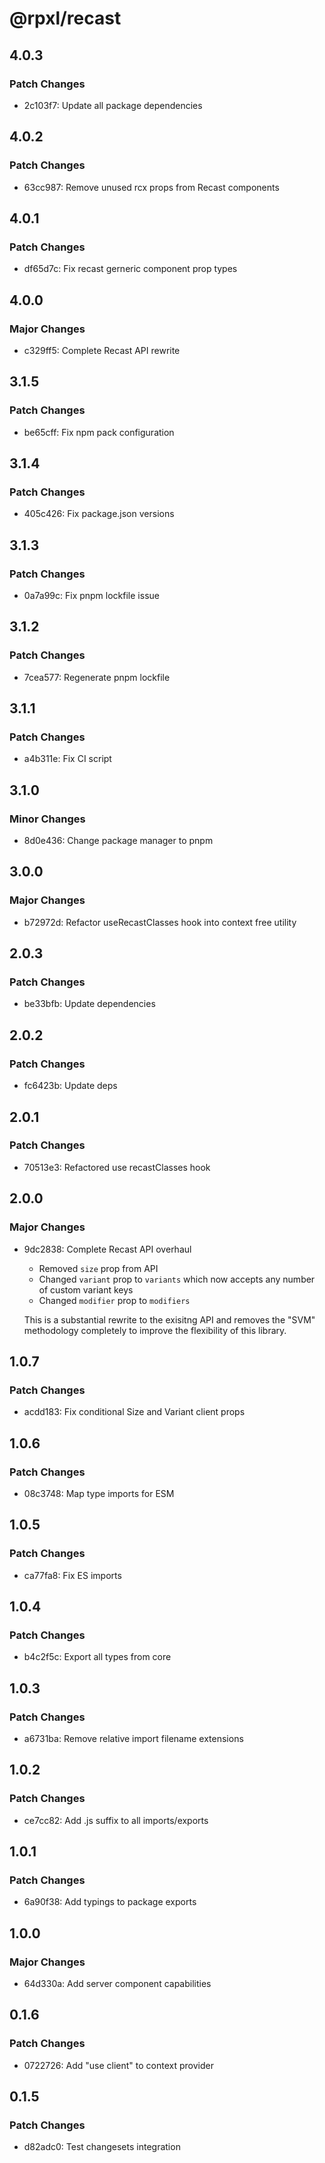 # @rpxl/recast

## 4.0.3

### Patch Changes

- 2c103f7: Update all package dependencies

## 4.0.2

### Patch Changes

- 63cc987: Remove unused rcx props from Recast components

## 4.0.1

### Patch Changes

- df65d7c: Fix recast gerneric component prop types

## 4.0.0

### Major Changes

- c329ff5: Complete Recast API rewrite

## 3.1.5

### Patch Changes

- be65cff: Fix npm pack configuration

## 3.1.4

### Patch Changes

- 405c426: Fix package.json versions

## 3.1.3

### Patch Changes

- 0a7a99c: Fix pnpm lockfile issue

## 3.1.2

### Patch Changes

- 7cea577: Regenerate pnpm lockfile

## 3.1.1

### Patch Changes

- a4b311e: Fix CI script

## 3.1.0

### Minor Changes

- 8d0e436: Change package manager to pnpm

## 3.0.0

### Major Changes

- b72972d: Refactor useRecastClasses hook into context free utility

## 2.0.3

### Patch Changes

- be33bfb: Update dependencies

## 2.0.2

### Patch Changes

- fc6423b: Update deps

## 2.0.1

### Patch Changes

- 70513e3: Refactored use recastClasses hook

## 2.0.0

### Major Changes

- 9dc2838: Complete Recast API overhaul

  - Removed `size` prop from API
  - Changed `variant` prop to `variants` which now accepts any number of custom variant keys
  - Changed `modifier` prop to `modifiers`

  This is a substantial rewrite to the exisitng API and removes the "SVM" methodology completely to improve the flexibility of this library.

## 1.0.7

### Patch Changes

- acdd183: Fix conditional Size and Variant client props

## 1.0.6

### Patch Changes

- 08c3748: Map type imports for ESM

## 1.0.5

### Patch Changes

- ca77fa8: Fix ES imports

## 1.0.4

### Patch Changes

- b4c2f5c: Export all types from core

## 1.0.3

### Patch Changes

- a6731ba: Remove relative import filename extensions

## 1.0.2

### Patch Changes

- ce7cc82: Add .js suffix to all imports/exports

## 1.0.1

### Patch Changes

- 6a90f38: Add typings to package exports

## 1.0.0

### Major Changes

- 64d330a: Add server component capabilities

## 0.1.6

### Patch Changes

- 0722726: Add "use client" to context provider

## 0.1.5

### Patch Changes

- d82adc0: Test changesets integration
